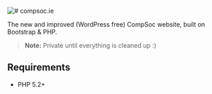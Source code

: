 ![# compsoc.ie](https://compsoc.ie/assets/img/compsoc_banner-web-blue-purple-whitebg.png)


The new and improved (WordPress free) CompSoc website, built on Bootstrap &amp; PHP.
> **Note:** Private until everything is cleaned up :)


## Requirements

- PHP 5.2+



